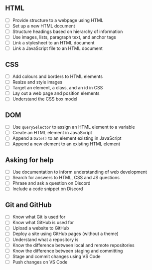 ## HTML

- [ ] Provide structure to a webpage using HTML
- [ ] Set up a new HTML document
- [ ] Structure headings based on hierarchy of information
- [ ] Use images, lists, paragraph text, and anchor tags
- [ ] Link a stylesheet to an HTML document
- [ ] Link a JavaScript file to an HTML document

## CSS

- [ ] Add colours and borders to HTML elements
- [ ] Resize and style images
- [ ] Target an element, a class, and an id in CSS
- [ ] Lay out a web page and position elements
- [ ] Understand the CSS box model

## DOM

- [ ] Use `querySelector` to assign an HTML element to a variable
- [ ] Create an HTML element in JavaScript
- [ ] Append a `Date()` to an element existing in JavaScript
- [ ] Append a new element to an existing HTML element

## Asking for help

- [ ] Use documentation to inform understanding of web development
- [ ] Search for answers to HTML, CSS and JS questions
- [ ] Phrase and ask a question on Discord
- [ ] Include a code snippet on Discord

## Git and GitHub

- [ ] Know what Git is used for
- [ ] Know what GitHub is used for
- [ ] Upload a website to GitHub
- [ ] Deploy a site using GitHub pages (without a theme)
- [ ] Understand what a repository is
- [ ] Know the difference between local and remote repositories
- [ ] Know the difference between staging and committing
- [ ] Stage and commit changes using VS Code
- [ ] Push changes on VS Code
